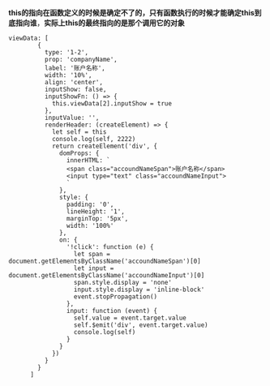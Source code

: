 

**this的指向在函数定义的时候是确定不了的，只有函数执行的时候才能确定this到底指向谁**，**实际上this的最终指向的是那个调用它的对象**



    viewData: [
            {
              type: '1-2',
              prop: 'companyName',
              label: '账户名称',
              width: '10%',
              align: 'center',
              inputShow: false,
              inputShowFn: () => {
                this.viewData[2].inputShow = true
              },
              inputValue: '',
              renderHeader: (createElement) => {
                let self = this
                console.log(self, 2222)
                return createElement('div', {
                  domProps: {
                    innerHTML: `
                    <span class="accoundNameSpan">账户名称</span>
                    <input type="text" class="accoundNameInput">
                    `
                  },
                  style: {
                    padding: '0',
                    lineHeight: '1',
                    marginTop: '5px',
                    width: '100%'
                  },
                  on: {
                    '!click': function (e) {
                      let span = document.getElementsByClassName('accoundNameSpan')[0]
                      let input = document.getElementsByClassName('accoundNameInput')[0]
                      span.style.display = 'none'
                      input.style.display = 'inline-block'
                      event.stopPropagation()
                    },
                    input: function (event) {
                      self.value = event.target.value
                      self.$emit('div', event.target.value)
                      console.log(self)
                    }
                  }
                })
              }
            }
          ]



